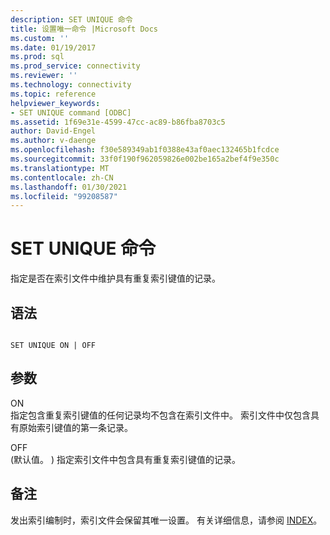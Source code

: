 ```yaml
---
description: SET UNIQUE 命令
title: 设置唯一命令 |Microsoft Docs
ms.custom: ''
ms.date: 01/19/2017
ms.prod: sql
ms.prod_service: connectivity
ms.reviewer: ''
ms.technology: connectivity
ms.topic: reference
helpviewer_keywords:
- SET UNIQUE command [ODBC]
ms.assetid: 1f69e31e-4599-47cc-ac89-b86fba8703c5
author: David-Engel
ms.author: v-daenge
ms.openlocfilehash: f30e589349ab1f0388e43af0aec132465b1fcdce
ms.sourcegitcommit: 33f0f190f962059826e002be165a2bef4f9e350c
ms.translationtype: MT
ms.contentlocale: zh-CN
ms.lasthandoff: 01/30/2021
ms.locfileid: "99208587"
---
```

# <a name="set-unique-command"></a>SET UNIQUE 命令
指定是否在索引文件中维护具有重复索引键值的记录。  
  
## <a name="syntax"></a>语法  
  
```  
  
SET UNIQUE ON | OFF  
```  
  
## <a name="arguments"></a>参数  
 ON  
 指定包含重复索引键值的任何记录均不包含在索引文件中。 索引文件中仅包含具有原始索引键值的第一条记录。  
  
 OFF  
  (默认值。 ) 指定索引文件中包含具有重复索引键值的记录。  
  
## <a name="remarks"></a>备注  
 发出索引编制时，索引文件会保留其唯一设置。 有关详细信息，请参阅 [INDEX](../../odbc/microsoft/index-command.md)。
